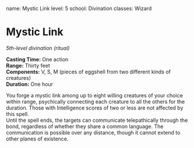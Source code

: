 name: Mystic Link
level: 5
school: Divination
classes: Wizard

# Mystic Link 
_5th-level divination (ritual)_ 

**Casting Time:** One action    
**Range:** Thirty feet    
**Components:** V, S, M (pieces of eggshell from two different kinds of creatures)    
**Duration:** One hour 

You forge a mystic link among up to eight willing creatures of your choice within range, psychically connecting each creature to all the others for the duration. Those with Intelligence scores of two or less are not affected by this spell.    
Until the spell ends, the targets can communicate telepathically through the bond, regardless of whether they share a common language. The communication is possible over any distance, though it cannot extend to other planes of existence. 
